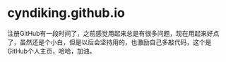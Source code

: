 # cyndiking.github.io

注册GitHub有一段时间了，之前感觉用起来总是有很多问题，现在用起来好点了，虽然还是个小白，但是以后会坚持用的，也激励自己多敲代码，这个是GitHub个人主页，哈哈，加油。